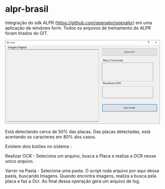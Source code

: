 # alpr-brasil
Integração do sdk ALPR (https://github.com/openalpr/openalpr) em uma aplicação de windows form. Todos os arquivos de treinamento do ALPR foram tirados do GIT. 

![Alt text](/print.png?raw=true "Print do Sistema")

Está detectando cerca de 50% das placas. Das placas detectadas, está acertando os caracteres em 80% dos casos.

Existem dois botões no sistema : 

Realizar OCR - Seleciona um arquivo, busca a Placa e realiza a OCR nesse unico arquivo.

Varrer na Pasta - Seleciona uma pasta. O script roda arquivo por aqui dessa pasta, buscando Imagens. Quando encontra imagens, realiza a busca pela placa e faz a Ocr. Ao final dessa operação gera um arquivo de log.



